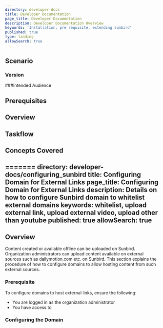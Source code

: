 ```yaml
---
directory: developer-docs
title: Developer Documentation 
page_title: Developer Documentation
description: Developer Documentation Overview
keywords: 'Installation, pre requisite, extending sunbird'
published: true
type: landing
allowSearch: true
---
```

## Scenario

### Version

###Intended Audience

## Prerequisites

## Overview

## Taskflow

## Concepts Covered
=======
directory: developer-docs/configuring_sunbird
title: Configuring Domain for External Links
page_title: Configuring Domain for External Links 
description: Details on how to configure Sunbird domain to whitelist external domains
keywords: whitelist, upload external link, upload external video, upload other than youtube
published: true
allowSearch: true
---

## Overview
Content created or available offline can be uploaded on Sunbird. Organization administrators can upload content available on external sources such as dailymotion.com etc. on Sunbird. This section explains the procedure of how to configure domains to allow hosting content from such external sources. 

### Prerequisite
To configure domains to host external links, ensure the following:
- You are logged in as the organization administrator
- You have access to 

### Configuring the Domain
